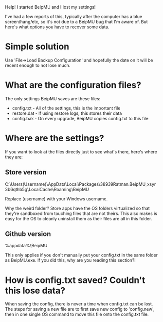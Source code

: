 Help! I started BeipMU and I lost my settings!

I've had a few reports of this, typically after the computer has a blue screen/hang/etc, so it's not due to a BeipMU bug that I'm aware of. But here's what options you have to recover some data.

# Simple solution

Use 'File->Load Backup Configuration' and hopefully the date on it will be recent enough to not lose much.

# What are the configuration files?

The only settings BeipMU saves are these files:

* config.txt - All of the settings, this is the important file
* restore.dat - If using restore logs, this stores their data
* config.bak - On every upgrade, BeipMU copies config.txt to this file

# Where are the settings?

If you want to look at the files directly just to see what's there, here's where they are:

## Store version

C:\Users\(Username)\AppData\Local\Packages\38939Ratman.BeipMU_xsyr3b6qthb5g\LocalCache\Roaming\BeipMU

Replace (username) with your Windows username.

Why the weird folder? Store apps have the OS folders virtualized so that they're sandboxed from touching files that are not theirs. This also makes is easy for the OS to cleanly uninstall them as their files are all in this folder.
  
## Github version

%appdata%\BeipMU  

This only applies if you don't manually put your config.txt in the same folder as BeipMU.exe. If you did this, why are you reading this section?!
  
# How is config.txt saved? Couldn't this lose data?
  
When saving the config, there is never a time when config.txt can be lost. The steps for saving a new file are to first save new config to 'config.new', then in one single OS command to move this file onto the config.txt file.
